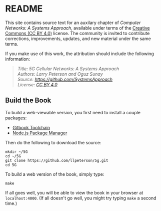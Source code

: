 # README

This site contains source text for an auxilary chapter of
*Computer Networks: A Systems Approach*, available under terms of the
[Creative Commons (CC BY 4.0)](https://creativecommons.org/licenses/by/4.0)
license. The community is invited to contribute corrections,
improvements, updates, and new material under the same terms.

If you make use of this work, the attribution should include the
following information:

> *Title: 5G Cellular Networks: A Systems Approach  
> Authors: Larry Peterson and Oguz Sunay  
> Source: https://github.com/SystemsApproach  
> License: [CC BY 4.0](https://creativecommons.org/licenses/by/4.0)*

## Build the Book 

To build a web-viewable version, you first need to install a couple
packages:

* [Gitbook Toolchain](https://toolchain.gitbook.com/setup.html) 
* [Node.js Package Manager](https://www.npmjs.com/get-npm) 

Then do the following to download the source:

```shell 
mkdir ~/5G
cd ~/5G
git clone https://github.com/llpeterson/5g.git 
cd 5G
```

To build a web version of the book, simply type:

```shell 
make 
```

If all goes well, you will be able to view the book in your browser at 
`localhost:4000`. (If all doesn't go well, you might try typing `make`
a second time.) 
